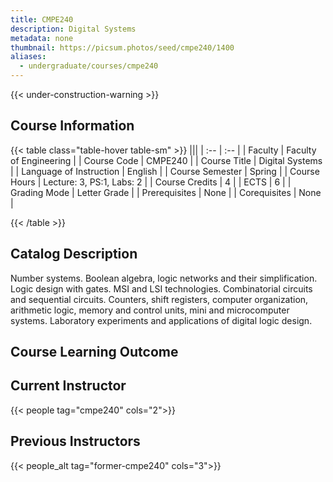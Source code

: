 ```yaml
---
title: CMPE240
description: Digital Systems
metadata: none
thumbnail: https://picsum.photos/seed/cmpe240/1400
aliases:
  - undergraduate/courses/cmpe240
---
```


{{< under-construction-warning >}}

## Course Information

<!-- prettier-ignore-start -->
{{< table class="table-hover table-sm" >}}
|||
| :-- | :-- |
| Faculty | Faculty of Engineering |
| Course Code | CMPE240 |
| Course Title | Digital Systems |
| Language of Instruction | English |
| Course Semester | Spring |
| Course Hours | Lecture: 3, PS:1, Labs: 2 |
| Course Credits | 4 |
| ECTS | 6 |
| Grading Mode | Letter Grade |
| Prerequisites | None |
| Corequisites | None |

{{< /table >}}
<!-- prettier-ignore-end -->

## Catalog Description

Number systems. Boolean algebra, logic networks and their simplification. Logic design with gates. MSI and LSI technologies. Combinatorial circuits and sequential circuits. Counters, shift registers, computer organization, arithmetic logic, memory and control units, mini and microcomputer systems. Laboratory experiments and applications of digital logic design.

## Course Learning Outcome

## Current Instructor

{{< people tag="cmpe240" cols="2">}}

## Previous Instructors

{{< people_alt tag="former-cmpe240" cols="3">}}
